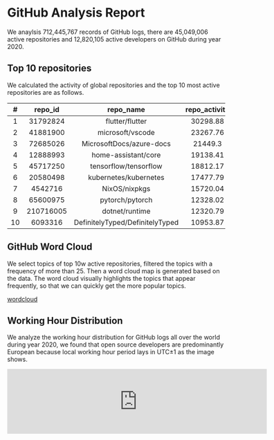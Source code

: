 # GitHub Analysis Report

We anaylsis 712,445,767 records of GitHub logs, there are 45,049,006 active repositories and 12,820,105 active developers on GitHub during year 2020.

## Top 10 repositories

We calculated the activity of global repositories and the top 10 most active repositories are as follows.



| # | repo_id | repo_name | repo_activity |
|:--:|:--:|:--:|:--:|
| 1 | 31792824 | flutter/flutter | 30298.88 |
| 2 | 41881900 | microsoft/vscode | 23267.76 |
| 3 | 72685026 | MicrosoftDocs/azure-docs | 21449.3 |
| 4 | 12888993 | home-assistant/core | 19138.41 |
| 5 | 45717250 | tensorflow/tensorflow | 18812.17 |
| 6 | 20580498 | kubernetes/kubernetes | 17477.79 |
| 7 | 4542716 | NixOS/nixpkgs | 15720.04 |
| 8 | 65600975 | pytorch/pytorch | 12328.02 |
| 9 | 210716005 | dotnet/runtime | 12320.79 |
| 10 | 6093316 | DefinitelyTyped/DefinitelyTyped | 10953.87 |




## GitHub Word Cloud

We select topics of top 10w active repositories, filtered the topics with a frequency of more than 25. Then a word cloud map is generated based on the data. The word cloud visually highlights the topics that appear frequently, so that we can quickly get the more popular topics.

[wordcloud](/word-cloud.html ':include')

## Working Hour Distribution

We analyze the working hour distribution for GitHub logs all over the world during year 2020, we found that open source developers are predominantly European because local working hour period lays in UTC±1 as the image shows.

<embed src="http://gar2020.opensource-service.cn/svgrenderer/github/X-lab2017/github-analysis-report?path=sqls/working-hour-distribution/image.svg&data=[2,2,3,3,2,4,5,6,7,7,6,6,8,9,10,10,9,8,8,7,7,6,5,3,3,3,4,4,3,3,5,6,7,7,7,6,8,9,10,10,9,8,8,8,8,6,5,4,4,3,4,4,3,3,5,5,7,7,7,6,7,8,10,9,9,8,8,7,7,6,5,4,3,3,3,3,3,3,5,6,7,8,7,7,8,9,10,10,10,9,8,8,7,6,4,4,3,3,4,4,3,3,4,5,7,7,6,6,7,8,9,9,8,8,7,6,6,5,4,3,2,2,2,2,1,1,1,2,2,2,2,2,3,4,4,5,4,4,4,3,3,2,2,1,1,1,1,1,1,1,1,1,2,2,3,3,3,4,5,5,5,5,4,4,3,3,2,1]&lang=en" style="width:600" />
